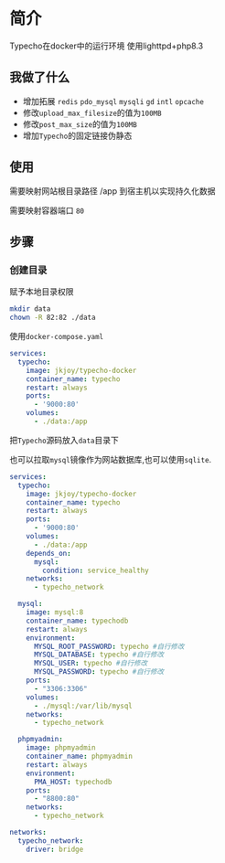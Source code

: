 # 简介
Typecho在docker中的运行环境 使用lighttpd+php8.3

## 我做了什么

- 增加拓展 `redis` `pdo_mysql` `mysqli` `gd` `intl` `opcache`
- 修改`upload_max_filesize`的值为`100MB`
- 修改`post_max_size`的值为`100MB`
- 增加`Typecho`的固定链接伪静态

## 使用
需要映射网站根目录路径 /app 到宿主机以实现持久化数据

需要映射容器端口 `80`
## 步骤

### 创建目录

赋予本地目录权限

```bash
mkdir data
chown -R 82:82 ./data
```

使用`docker-compose.yaml`

```yaml
services:
  typecho:
    image: jkjoy/typecho-docker
    container_name: typecho
    restart: always
    ports:
      - '9000:80'
    volumes:
      - ./data:/app
```

把`Typecho`源码放入`data`目录下

也可以拉取`mysql`镜像作为网站数据库,也可以使用`sqlite`.

```yaml
services:
  typecho:
    image: jkjoy/typecho-docker
    container_name: typecho
    restart: always
    ports:
      - '9000:80'
    volumes:
      - ./data:/app
    depends_on:
      mysql:
        condition: service_healthy
    networks:
      - typecho_network

  mysql:
    image: mysql:8
    container_name: typechodb
    restart: always
    environment:
      MYSQL_ROOT_PASSWORD: typecho #自行修改
      MYSQL_DATABASE: typecho #自行修改
      MYSQL_USER: typecho #自行修改
      MYSQL_PASSWORD: typecho #自行修改
    ports:
      - "3306:3306"
    volumes:
      - ./mysql:/var/lib/mysql
    networks:
      - typecho_network

  phpmyadmin:
    image: phpmyadmin
    container_name: phpmyadmin
    restart: always
    environment:
      PMA_HOST: typechodb
    ports:
      - "8800:80"
    networks:
      - typecho_network

networks:
  typecho_network:
    driver: bridge
```